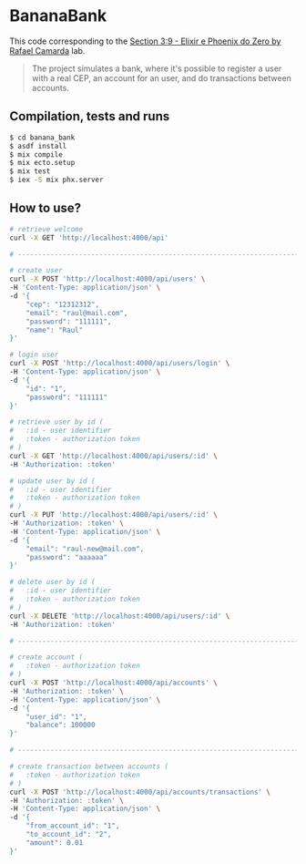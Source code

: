 # BananaBank

This code corresponding to the [Section 3:9 - Elixir e Phoenix do Zero by Rafael Camarda](https://www.udemy.com/course/elixir-e-phoenix-do-zero) lab.

> The project simulates a bank, where it's possible to register a user with a real CEP, an account for an user, and do transactions between accounts.

## Compilation, tests and runs

```bash
$ cd banana_bank
$ asdf install
$ mix compile
$ mix ecto.setup
$ mix test
$ iex -S mix phx.server
```

## How to use?

```bash
# retrieve welcome
curl -X GET 'http://localhost:4000/api'

# -----------------------------------------------------------------------------

# create user
curl -X POST 'http://localhost:4000/api/users' \
-H 'Content-Type: application/json' \
-d '{
    "cep": "12312312",
    "email": "raul@mail.com",
    "password": "111111",
    "name": "Raul"
}'

# login user
curl -X POST 'http://localhost:4000/api/users/login' \
-H 'Content-Type: application/json' \
-d '{
    "id": "1",
    "password": "111111"
}'

# retrieve user by id (
#   :id - user identifier
#   :token - authorization token
# )
curl -X GET 'http://localhost:4000/api/users/:id' \
-H 'Authorization: :token'

# update user by id (
#   :id - user identifier
#   :token - authorization token
# )
curl -X PUT 'http://localhost:4000/api/users/:id' \
-H 'Authorization: :token' \
-H 'Content-Type: application/json' \
-d '{
    "email": "raul-new@mail.com",
    "password": "aaaaaa"
}'

# delete user by id (
#   :id - user identifier
#   :token - authorization token
# )
curl -X DELETE 'http://localhost:4000/api/users/:id' \
-H 'Authorization: :token'

# -----------------------------------------------------------------------------

# create account (
#   :token - authorization token
# )
curl -X POST 'http://localhost:4000/api/accounts' \
-H 'Authorization: :token' \
-H 'Content-Type: application/json' \
-d '{
    "user_id": "1",
    "balance": 100000
}'

# -----------------------------------------------------------------------------

# create transaction between accounts (
#   :token - authorization token
# )
curl -X POST 'http://localhost:4000/api/accounts/transactions' \
-H 'Authorization: :token' \
-H 'Content-Type: application/json' \
-d '{
    "from_account_id": "1",
    "to_account_id": "2",
    "amount": 0.01
}'
```

